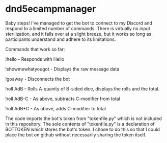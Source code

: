 # dnd5ecampmanager

Baby steps!  I've managed to get the bot to connect to my Discord and respond to a limited number of commands.
There is virtually no input sterilization, and it falls over at a slight breeze, but it works so long as 
participants understand and adhere to its limitations.

Commands that work so far:

!hello - Responds with Hello

!showmewhatyougot - Displays the raw message data

!goaway - Disconnects the bot

!roll AdB - Rolls A-quanity of B-sided dice, displays the rolls and the total.

!roll AdB-C - As above, subtracts C-modifier from total

!roll AdB+C - As above, adds C-modifier to total

The code imports the bot's token from "tokenfile.py" which is not included in this repository.  The sole contents
of "tokenfile.py" is a declaration of BOTTOKEN which stores the bot's token.  I chose to do this so that I could
place the bot on github without necessarily sharing the token itself.
